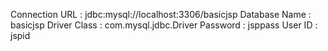 Connection URL : jdbc:mysql://localhost:3306/basicjsp
Database Name : basicjsp
Driver Class : com.mysql.jdbc.Driver
Password : jsppass
User ID : jspid
